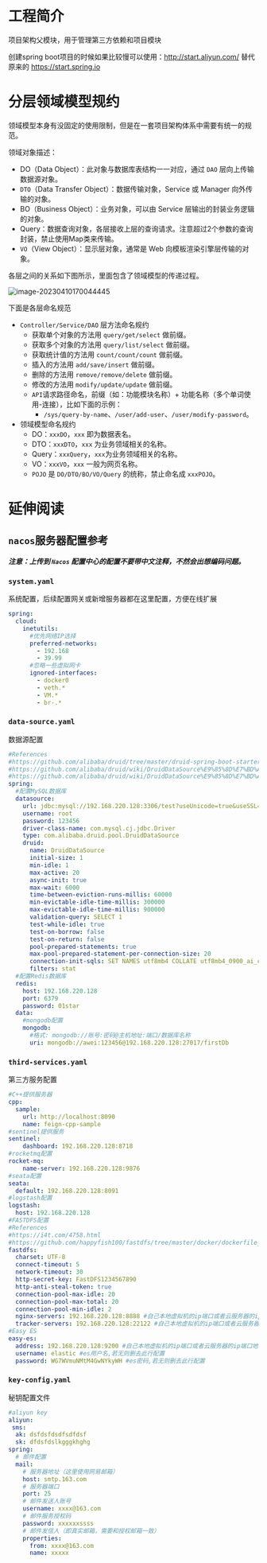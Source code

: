 # 工程简介
项目架构父模块，用于管理第三方依赖和项目模块

创建spring boot项目的时候如果比较慢可以使用：http://start.aliyun.com/ 替代原来的 https://start.spring.io

# 分层领域模型规约

领域模型本身有没固定的使用限制，但是在一套项目架构体系中需要有统一的规范。

领域对象描述：

- DO（Data Object）：此对象与数据库表结构一一对应，通过 `DAO` 层向上传输数据源对象。
- `DTO`（Data Transfer Object）：数据传输对象，Service 或 Manager 向外传输的对象。 
- BO（Business Object）：业务对象，可以由 Service 层输出的封装业务逻辑的对象。
- Query：数据查询对象，各层接收上层的查询请求。注意超过2个参数的查询封装，禁止使用Map类来传输。
- `VO`（View Object）：显示层对象，通常是 Web 向模板渲染引擎层传输的对象。

各层之间的关系如下图所示，里面包含了领域模型的传递过程。

![image-20230410170044445](imgs/layer.png)

下面是各层命名规范

- `Controller/Service/DAO` 层方法命名规约
  - 获取单个对象的方法用 `query/get/select` 做前缀。
  - 获取多个对象的方法用 `query/list/select` 做前缀。
  - 获取统计值的方法用 `count/count/count` 做前缀。
  - 插入的方法用 `add/save/insert` 做前缀。
  - 删除的方法用 `remove/remove/delete` 做前缀。
  - 修改的方法用 `modify/update/update` 做前缀。
  - `API`请求路径命名，前缀（如：功能模块名称）+ 功能名称（多个单词使用-连接），比如下面的示例：
    - `/sys/query-by-name`、`/user/add-user`、`/user/modify-password`。
- 领域模型命名规约
  - DO：`xxxDO`，`xxx` 即为数据表名。
  - DTO：`xxxDTO`，`xxx` 为业务领域相关的名称。
  - Query：`xxxQuery`，`xxx`为业务领域相关的名称。
  - VO：`xxxVO`，`xxx` 一般为网页名称。
  - `POJO` 是 `DO/DTO/BO/VO/Query` 的统称，禁止命名成 `xxxPOJO`。

# 延伸阅读

## `nacos`服务器配置参考

***注意：上传到  `Nacos`  配置中心的配置不要带中文注释，不然会出想编码问题。***

### `system.yaml`

系统配置，后续配置网关或新增服务器都在这里配置，方便在线扩展

```yaml
spring:
  cloud:
    inetutils:
      #优先网络IP选择
      preferred-networks: 
        - 192.168
        - 39.99
      #忽略一些虚拟网卡
      ignored-interfaces:
        - docker0
        - veth.*
        - VM.*
        - br-.*
```

### `data-source.yaml`

数据源配置

```yaml
#References
#https://github.com/alibaba/druid/tree/master/druid-spring-boot-starter
#https://github.com/alibaba/druid/wiki/DruidDataSource%E9%85%8D%E7%BD%AE
#https://github.com/alibaba/druid/wiki/DruidDataSource%E9%85%8D%E7%BD%AE%E5%B1%9E%E6%80%A7%E5%88%97%E8%A1%A8
spring:
  #配置MySQL数据库
  datasource:
    url: jdbc:mysql://192.168.220.128:3306/test?useUnicode=true&useSSL=false&characterEncoding=utf-8&serverTimezone=Asia/Shanghai&allowPublicKeyRetrieval=true
    username: root
    password: 123456
    driver-class-name: com.mysql.cj.jdbc.Driver
    type: com.alibaba.druid.pool.DruidDataSource
    druid:
      name: DruidDataSource
      initial-size: 1
      min-idle: 1
      max-active: 20
      async-init: true
      max-wait: 6000
      time-between-eviction-runs-millis: 60000
      min-evictable-idle-time-millis: 300000
      max-evictable-idle-time-millis: 900000
      validation-query: SELECT 1
      test-while-idle: true
      test-on-borrow: false
      test-on-return: false
      pool-prepared-statements: true
      max-pool-prepared-statement-per-connection-size: 20
      connection-init-sqls: SET NAMES utf8mb4 COLLATE utf8mb4_0900_ai_ci;
      filters: stat
  #配置Redis数据库
  redis:
    host: 192.168.220.128
    port: 6379
    password: 01star
  data:
    #mongodb配置
    mongodb:
      #格式: mongodb://账号:密码@主机地址:端口/数据库名称
      uri: mongodb://awei:123456@192.168.220.128:27017/firstDb
```

### `third-services.yaml` 

第三方服务配置

```yaml
#C++提供服务器
cpp:
  sample:
    url: http://localhost:8090
    name: feign-cpp-sample
#sentinel提供服务
sentinel:
    dashboard: 192.168.220.128:8718
#rocketmq配置
rocket-mq:
    name-server: 192.168.220.128:9876
#seata配置
seata:
  default: 192.168.220.128:8091
#logstash配置
logstash:
  host: 192.168.220.128
#FASTDFS配置
#References
#https://i4t.com/4758.html
#https://github.com/happyfish100/fastdfs/tree/master/docker/dockerfile_network/conf
fastdfs:
  charset: UTF-8
  connect-timeout: 5
  network-timeout: 30
  http-secret-key: FastDFS1234567890
  http-anti-steal-token: true
  connection-pool-max-idle: 20
  connection-pool-max-total: 20
  connection-pool-min-idle: 2
  nginx-servers: 192.168.220.128:8888 #自己本地虚拟机的ip端口或者云服务器的ip端口地址
  tracker-servers: 192.168.220.128:22122 #自己本地虚拟机的ip端口或者云服务器的ip端口地址
#Easy ES
easy-es:
  address: 192.168.220.128:9200 #自己本地虚拟机的ip端口或者云服务器的ip端口地址
  username: elastic #es用户名,若无则删去此行配置
  password: WG7WVmuNMtM4GwNYkyWH #es密码,若无则删去此行配置
```

### `key-config.yaml`

秘钥配置文件

```yaml
#aliyun key
aliyun:
 sms:
  ak: dsfdsfdsdfsdfdsf
  sk: dfdsfdslkgggkhghg
spring:
  # 邮件配置
  mail:
    # 服务器地址（这里使用网易邮箱）
    host: smtp.163.com
    # 服务器端口
    port: 25
    # 邮件发送人账号
    username: xxxx@163.com
    # 邮件服务授权码
    password: xxxxxxssss
    # 邮件发信人（即真实邮箱，需要和授权邮箱一致）
    properties:
      from: xxxx@163.com
      name: xxxxx
```

